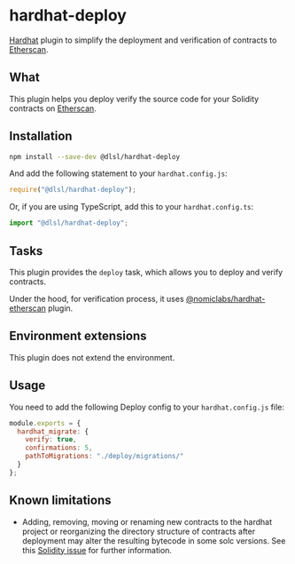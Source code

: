 [//]: # ([![npm]&#40;https://img.shields.io/npm/v/@dlsl/hardhat-deploy.svg&#41;]&#40;https://www.npmjs.com/package/@dlsl/hardhat-deploy&#41; [![hardhat]&#40;https://hardhat.org/buidler-plugin-badge.svg?1&#41;]&#40;https://hardhat.org&#41;)

# hardhat-deploy

[Hardhat](https://hardhat.org) plugin to simplify the deployment and verification of contracts 
to [Etherscan](https://etherscan.io).

## What

This plugin helps you deploy verify the source code for your Solidity contracts on [Etherscan](https://etherscan.io).

[//]: # (It's smart and it tries to do as much as possible to facilitate the process:)

[//]: # ()
[//]: # (- Just provide the deployment address and constructor arguments, and the plugin will detect locally which contract to verify.)

[//]: # (- If your contract uses Solidity libraries, the plugin will detect them and deal with them automatically. You don't need to do anything about them.)

[//]: # (- A simulation of the verification process will run locally, allowing the plugin to detect and communicate any mistakes during the process.)

[//]: # (- Once the simulation is successful the contract will be verified using the Etherscan API.)

## Installation

```bash
npm install --save-dev @dlsl/hardhat-deploy
```

And add the following statement to your `hardhat.config.js`:

```js
require("@dlsl/hardhat-deploy");
```

Or, if you are using TypeScript, add this to your `hardhat.config.ts`:

```js
import "@dlsl/hardhat-deploy";
```

## Tasks

This plugin provides the `deploy` task, which allows you to deploy and verify contracts.

Under the hood, for verification process, it uses [@nomiclabs/hardhat-etherscan](https://www.npmjs.com/package/@nomiclabs/hardhat-etherscan) 
plugin.  

## Environment extensions

This plugin does not extend the environment.

## Usage

You need to add the following Deploy config to your `hardhat.config.js` file:

```js
module.exports = {
  hardhat_migrate: {
    verify: true,
    confirmations: 5,
    pathToMigrations: "./deploy/migrations/"
  }
};
```

[//]: # (## How it works)

## Known limitations

- Adding, removing, moving or renaming new contracts to the hardhat project or reorganizing the directory structure of contracts after deployment may alter the resulting bytecode in some solc versions. See this [Solidity issue](https://github.com/ethereum/solidity/issues/9573) for further information.
